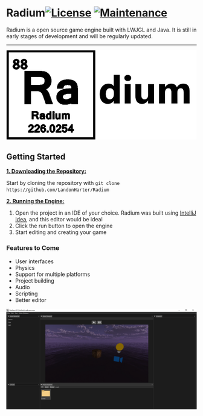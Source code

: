 # Radium[![License](https://img.shields.io/github/license/LandonHarter/Radium.svg)](https://github.com/LandonHarter/Radium/blob/master/LICENSE) [![Maintenance](https://img.shields.io/badge/Maintained%3F-yes-green.svg)](https://GitHub.com/LandonHarter/Radium/graphs/commit-activity) 

Radium is a open source game engine built with LWJGL and Java. It is still in early stages of development and will be regularly updated.

***

![](EngineAssets/Textures/bigicon.png)

## Getting Started

<ins>**1. Downloading the Repository:**</ins>

Start by cloning the repository with `git clone https://github.com/LandonHarter/Radium`

<ins>**2. Running the Engine:**</ins>

1. Open the project in an IDE of your choice. Radium was built using [IntelliJ Idea](https://www.jetbrains.com/idea/), and this editor would be ideal 
2. Click the run button to open the engine
3. Start editing and creating your game

### Features to Come
- User interfaces
- Physics
- Support for multiple platforms
- Project building
- Audio
- Scripting
- Better editor

![](Github/Preview.png)
